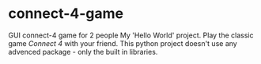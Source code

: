 # connect-4-game
GUI connect-4 game for 2 people
My 'Hello World' project. Play the classic game _Connect 4_ with your friend. This python project doesn't use any advenced package - only the built in libraries.
